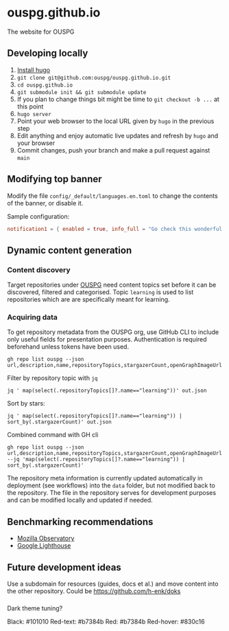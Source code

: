 # ouspg.github.io
The website for OUSPG

## Developing locally

 1. [Install hugo](https://gohugo.io/installation/)
 1. `git clone git@github.com:ouspg/ouspg.github.io.git`
 1. `cd ouspg.github.io`
 1. `git submodule init && git submodule update`
 1. If you plan to change things bit might be time to `git checkout -b ...` at this point
 1. `hugo server`
 1. Point your web browser to the local URL given by `hugo` in the previous step
 1. Edit anything and enjoy automatic live updates and refresh by `hugo` and your browser
 1. Commit changes, push your branch and make a pull request against `main`

## Modifying top banner

Modify the file `config/_default/languages.en.toml` to change the contents of the banner, or disable it.

Sample configuration:

```toml
notification1 = { enabled = true, info_full = "Go check this wonderful search engine!", info_short = "Here is Google.", url = "https://google.com" }
```


## Dynamic content generation

### Content discovery

Target repositories under [OUSPG](https://github.com/ouspg) need content topics set before it can be discovered, filtered and categorised.
Topic `learning` is used to list repositories which are are specifically meant for learning.

### Acquiring data


To get repository metadata from the OUSPG org, use GitHub CLI to include only useful fields for presentation purposes.
Authentication is required beforehand unless tokens have been used.

```console
gh repo list ouspg --json url,description,name,repositoryTopics,stargazerCount,openGraphImageUrl
```

Filter by repository topic with `jq`
```console
jq ' map(select(.repositoryTopics[]?.name=="learning"))' out.json
```

Sort by stars:
```console
jq ' map(select(.repositoryTopics[]?.name=="learning")) | sort_by(.stargazerCount)' out.json
```



Combined command with GH cli
```console
gh repo list ouspg --json url,description,name,repositoryTopics,stargazerCount,openGraphImageUrl --jq 'map(select(.repositoryTopics[]?.name=="learning")) | sort_by(.stargazerCount)'

```

The repository meta information is currently updated automatically in deployment (see workflows) into the `data` folder, but not modified back to the repository.
The file in the repository serves for development purposes and can be modified locally and updated if needed.

## Benchmarking recommendations

* [Mozilla Observatory](https://observatory.mozilla.org)
* [Google Lighthouse](https://developer.chrome.com/docs/lighthouse/overview/)

## Future development ideas

Use a subdomain for resources (guides, docs et al.) and move content into the other repository.
Could be https://github.com/h-enk/doks



###

Dark theme tuning?

Black: #101010
Red-text: #b7384b
Red: #b7384b
Red-hover: #830c16
